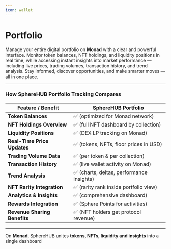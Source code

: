 ```yaml
---
icon: wallet
---
```


# Portfolio

Manage your entire digital portfolio on **Monad** with a clear and powerful interface. Monitor token balances, NFT holdings, and liquidity positions in real time, while accessing instant insights into market performance — including live prices, trading volumes, transaction history, and trend analysis. Stay informed, discover opportunities, and make smarter moves — all in one place.

***

### How SphereHUB Portfolio Tracking Compares

| Feature / Benefit            | **SphereHUB Portfolio**                  |
| ---------------------------- | ---------------------------------------- |
| **Token Balances**           | ✅ (optimized for Monad network)          |
| **NFT Holdings Overview**    | ✅ (full NFT dashboard by collection)     |
| **Liquidity Positions**      | ✅ (DEX LP tracking on Monad)             |
| **Real-Time Price Updates**  | ✅ (tokens, NFTs, floor prices in USD)    |
| **Trading Volume Data**      | ✅ (per token & per collection)           |
| **Transaction History**      | ✅ (live wallet activity on Monad)        |
| **Trend Analysis**           | ✅ (charts, deltas, performance insights) |
| **NFT Rarity Integration**   | ✅ (rarity rank inside portfolio view)    |
| **Analytics & Insights**     | ✅ (comprehensive dashboard)              |
| **Rewards Integration**      | ✅ (Sphere Points for activities)         |
| **Revenue Sharing Benefits** | ✅ (NFT holders get protocol revenue)     |

***

&#x20;On **Monad**, SphereHUB unites **tokens, NFTs, liquidity and insights** into a single dashboard
